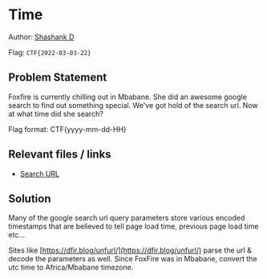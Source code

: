 # Time

Author: [Shashank D](https://github.com/shashank68)

Flag: `CTF{2022-03-03-22}`

## Problem Statement

Foxfire is currently chilling out in Mbabane. She did an awesome google search to find out something special. We've got hold of the search url. Now at what time did she search?

Flag format: CTF{yyyy-mm-dd-HH}

## Relevant files / links

- [Search URL](./searchurl.txt)


## Solution

Many of the google search url query parameters store various encoded timestamps that are believed to tell page load time, previous page load time etc...

Sites like [https://dfir.blog/unfurl/](https://dfir.blog/unfurl/) parse the url & decode the parameters as well. Since FoxFire was in Mbabane, convert the utc time to Africa/Mbabane timezone.

